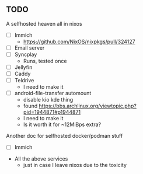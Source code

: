 ## TODO

A selfhosted heaven all in nixos

- [ ] Immich
  - https://github.com/NixOS/nixpkgs/pull/324127
- [ ] Email server
- [ ] Syncplay
  - Runs, tested once
- [ ] Jellyfin
- [ ] Caddy
- [ ] Teldrive
  - I need to make it
- [ ] android-file-transfer automount
  - disable kio kde thing
  - found https://bbs.archlinux.org/viewtopic.php?pid=1944871#p1944871
  - I need to make it
  - Is it worth it for ~12MiBps extra?

Another doc for selfhosted docker/podman stuff

- [ ] Immich

- All the above services
  - just in case I leave nixos due to the toxicity

